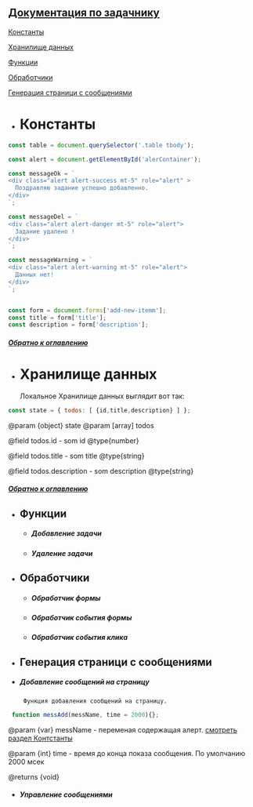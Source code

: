 
 <a name="home"/>

## [Документация по задачнику](#home) 

<a name="const"/>

[Константы](#const)

[Хранилище данных](#Хранилище)
 
[Функции](#Функции) 

[Обработчики](#Обработчики)   
   
[Генерация страници с сообщениями](#Генерация)
     
 <a name="const"/>

* #  Константы

```javascript
const table = document.querySelector('.table tbody');

const alert = document.getElementById('alerContainer');

const messageOk = `
<div class="alert alert-success mt-5" role="alert" >
  Поздравляю задание успешно добавленно.
</div>
`;

const messageDel = `
<div class="alert alert-danger mt-5" role="alert">
  Задание удалено !
</div>
`;

const messageWarning = `
<div class="alert alert-warning mt-5" role="alert">
  Данных нет!
</div>
`;


const form = document.forms['add-new-itemm'];
const title = form['title'];
const description = form['description'];
```

   ##### [Обратно к оглавлению](#home)

 <a name="Хранилище"/>

* #  Хранилище данных
    
   Локальное Хранилище данных выглядит вот так: 
    
    
```javascript
const state = { todos: [ {id,title,description} ] };
```

     
  @param {object} state
  @param [array] todos
     
  @field todos.id - som id @type{number}
  
  @field todos.title - som title @type{string}
  
  @field todos.description - som description @type{string}
  
  
    
   ##### [Обратно к оглавлению](#home)
   
 <a name="Функции"/>

* ## Функции
    * ##### Добавление задачи
    * ##### Удаление задачи
        
              

 <a name="Обработчики"/>

* ## Обработчики
    * ##### Обработчик формы
    * ##### Обработчик события формы
    * ##### Обработчик события клика

 <a name="Генерация"/>

* ## Генерация страници с сообщениями

* ##### Добавление сообщений на страницу
     
     
       Функция добавления сообщений на страницу.
```javascript
 function messAdd(messName, time = 2000){};
```       
   
    
  @param {var} messName - переменая содержащая алерт. [смотреть раздел Контстанты](#const)
  
  @param {int} time - время до конца показа сообщения. По умолчанию 2000 мсек
  
  @returns {void}
    
     
* ##### Управление сообщениями